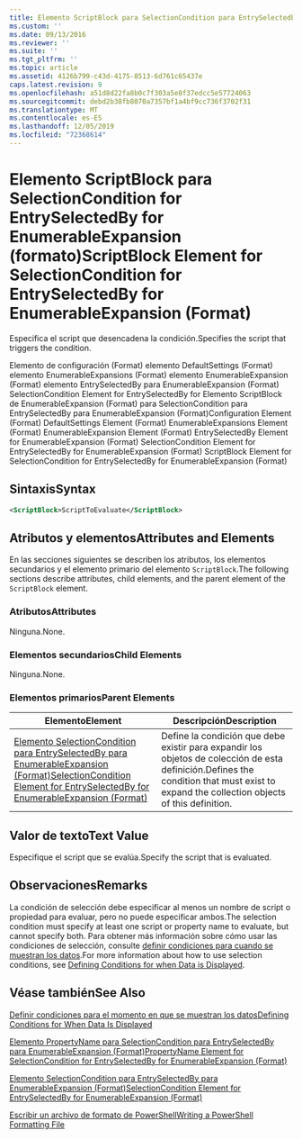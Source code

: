 ```yaml
---
title: Elemento ScriptBlock para SelectionCondition para EntrySelectedBy para EnumerableExpansion (Format) | Microsoft Docs
ms.custom: ''
ms.date: 09/13/2016
ms.reviewer: ''
ms.suite: ''
ms.tgt_pltfrm: ''
ms.topic: article
ms.assetid: 4126b799-c43d-4175-8513-6d761c65437e
caps.latest.revision: 9
ms.openlocfilehash: a51d8d22fa8b0c7f303a5e8f37edcc5e57724063
ms.sourcegitcommit: debd2b38fb8070a7357bf1a4bf9cc736f3702f31
ms.translationtype: MT
ms.contentlocale: es-ES
ms.lasthandoff: 12/05/2019
ms.locfileid: "72368614"
---
```

# <a name="scriptblock-element-for-selectioncondition-for-entryselectedby-for-enumerableexpansion-format"></a><span data-ttu-id="da441-102">Elemento ScriptBlock para SelectionCondition for EntrySelectedBy for EnumerableExpansion (formato)</span><span class="sxs-lookup"><span data-stu-id="da441-102">ScriptBlock Element for SelectionCondition for EntrySelectedBy for EnumerableExpansion (Format)</span></span>

<span data-ttu-id="da441-103">Especifica el script que desencadena la condición.</span><span class="sxs-lookup"><span data-stu-id="da441-103">Specifies the script that triggers the condition.</span></span>

<span data-ttu-id="da441-104">Elemento de configuración (Format) elemento DefaultSettings (Format) elemento EnumerableExpansions (Format) elemento EnumerableExpansion (Format) elemento EntrySelectedBy para EnumerableExpansion (Format) SelectionCondition Element for EntrySelectedBy for Elemento ScriptBlock de EnumerableExpansion (Format) para SelectionCondition para EntrySelectedBy para EnumerableExpansion (Format)</span><span class="sxs-lookup"><span data-stu-id="da441-104">Configuration Element (Format) DefaultSettings Element (Format) EnumerableExpansions Element (Format) EnumerableExpansion Element (Format) EntrySelectedBy Element for EnumerableExpansion (Format) SelectionCondition Element for EntrySelectedBy for EnumerableExpansion (Format) ScriptBlock Element for SelectionCondition for EntrySelectedBy for EnumerableExpansion (Format)</span></span>

## <a name="syntax"></a><span data-ttu-id="da441-105">Sintaxis</span><span class="sxs-lookup"><span data-stu-id="da441-105">Syntax</span></span>

```xml
<ScriptBlock>ScriptToEvaluate</ScriptBlock>
```

## <a name="attributes-and-elements"></a><span data-ttu-id="da441-106">Atributos y elementos</span><span class="sxs-lookup"><span data-stu-id="da441-106">Attributes and Elements</span></span>

<span data-ttu-id="da441-107">En las secciones siguientes se describen los atributos, los elementos secundarios y el elemento primario del elemento `ScriptBlock`.</span><span class="sxs-lookup"><span data-stu-id="da441-107">The following sections describe attributes, child elements, and the parent element of the `ScriptBlock` element.</span></span>

### <a name="attributes"></a><span data-ttu-id="da441-108">Atributos</span><span class="sxs-lookup"><span data-stu-id="da441-108">Attributes</span></span>

<span data-ttu-id="da441-109">Ninguna.</span><span class="sxs-lookup"><span data-stu-id="da441-109">None.</span></span>

### <a name="child-elements"></a><span data-ttu-id="da441-110">Elementos secundarios</span><span class="sxs-lookup"><span data-stu-id="da441-110">Child Elements</span></span>

<span data-ttu-id="da441-111">Ninguna.</span><span class="sxs-lookup"><span data-stu-id="da441-111">None.</span></span>

### <a name="parent-elements"></a><span data-ttu-id="da441-112">Elementos primarios</span><span class="sxs-lookup"><span data-stu-id="da441-112">Parent Elements</span></span>

|<span data-ttu-id="da441-113">Elemento</span><span class="sxs-lookup"><span data-stu-id="da441-113">Element</span></span>|<span data-ttu-id="da441-114">Descripción</span><span class="sxs-lookup"><span data-stu-id="da441-114">Description</span></span>|
|-------------|-----------------|
|[<span data-ttu-id="da441-115">Elemento SelectionCondition para EntrySelectedBy para EnumerableExpansion (Format)</span><span class="sxs-lookup"><span data-stu-id="da441-115">SelectionCondition Element for EntrySelectedBy for EnumerableExpansion (Format)</span></span>](./selectioncondition-element-for-entryselectedby-for-enumerableexpansion-format.md)|<span data-ttu-id="da441-116">Define la condición que debe existir para expandir los objetos de colección de esta definición.</span><span class="sxs-lookup"><span data-stu-id="da441-116">Defines the condition that must exist to expand the collection objects of this definition.</span></span>|

## <a name="text-value"></a><span data-ttu-id="da441-117">Valor de texto</span><span class="sxs-lookup"><span data-stu-id="da441-117">Text Value</span></span>

<span data-ttu-id="da441-118">Especifique el script que se evalúa.</span><span class="sxs-lookup"><span data-stu-id="da441-118">Specify the script that is evaluated.</span></span>

## <a name="remarks"></a><span data-ttu-id="da441-119">Observaciones</span><span class="sxs-lookup"><span data-stu-id="da441-119">Remarks</span></span>

<span data-ttu-id="da441-120">La condición de selección debe especificar al menos un nombre de script o propiedad para evaluar, pero no puede especificar ambos.</span><span class="sxs-lookup"><span data-stu-id="da441-120">The selection condition must specify at least one script or property name to evaluate, but cannot specify both.</span></span> <span data-ttu-id="da441-121">Para obtener más información sobre cómo usar las condiciones de selección, consulte [definir condiciones para cuando se muestran los datos](./defining-conditions-for-displaying-data.md).</span><span class="sxs-lookup"><span data-stu-id="da441-121">For more information about how to use selection conditions, see [Defining Conditions for when Data is Displayed](./defining-conditions-for-displaying-data.md).</span></span>

## <a name="see-also"></a><span data-ttu-id="da441-122">Véase también</span><span class="sxs-lookup"><span data-stu-id="da441-122">See Also</span></span>

[<span data-ttu-id="da441-123">Definir condiciones para el momento en que se muestran los datos</span><span class="sxs-lookup"><span data-stu-id="da441-123">Defining Conditions for When Data Is Displayed</span></span>](./defining-conditions-for-displaying-data.md)

[<span data-ttu-id="da441-124">Elemento PropertyName para SelectionCondition para EntrySelectedBy para EnumerableExpansion (Format)</span><span class="sxs-lookup"><span data-stu-id="da441-124">PropertyName Element for SelectionCondition for EntrySelectedBy for EnumerableExpansion (Format)</span></span>](./propertyname-element-for-selectioncondition-for-entryselectedby-for-enumerableexpansion-format.md)

[<span data-ttu-id="da441-125">Elemento SelectionCondition para EntrySelectedBy para EnumerableExpansion (Format)</span><span class="sxs-lookup"><span data-stu-id="da441-125">SelectionCondition Element for EntrySelectedBy for EnumerableExpansion (Format)</span></span>](./selectioncondition-element-for-entryselectedby-for-enumerableexpansion-format.md)

[<span data-ttu-id="da441-126">Escribir un archivo de formato de PowerShell</span><span class="sxs-lookup"><span data-stu-id="da441-126">Writing a PowerShell Formatting File</span></span>](./writing-a-powershell-formatting-file.md)
